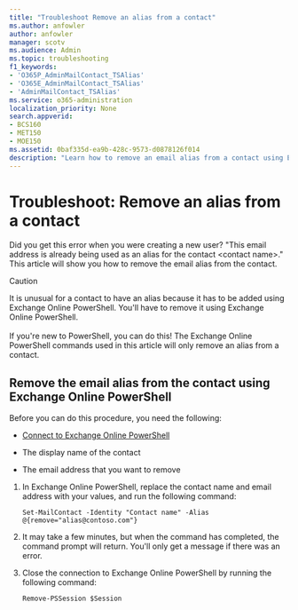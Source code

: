 ```yaml
---
title: "Troubleshoot Remove an alias from a contact"
ms.author: anfowler
author: anfowler
manager: scotv
ms.audience: Admin
ms.topic: troubleshooting
f1_keywords:
- 'O365P_AdminMailContact_TSAlias'
- 'O365E_AdminMailContact_TSAlias'
- 'AdminMailContact_TSAlias'
ms.service: o365-administration
localization_priority: None
search.appverid:
- BCS160
- MET150
- MOE150
ms.assetid: 0baf335d-ea9b-428c-9573-d0878126f014
description: "Learn how to remove an email alias from a contact using Exchange Online PowerShell."
---
```


# Troubleshoot: Remove an alias from a contact

Did you get this error when you were creating a new user? "This email address is already being used as an alias for the contact \<contact name>." This article will show you how to remove the email alias from the contact.
  
> [!CAUTION]
> It is unusual for a contact to have an alias because it has to be added using Exchange Online PowerShell. You'll have to remove it using Exchange Online PowerShell. <br><br> If you're new to PowerShell, you can do this! The Exchange Online PowerShell commands used in this article will only remove an alias from a contact. 
  
## Remove the email alias from the contact using Exchange Online PowerShell

Before you can do this procedure, you need the following:
  
- [Connect to Exchange Online PowerShell](https://go.microsoft.com/fwlink/p/?linkid=396554 )
    
- The display name of the contact
    
- The email address that you want to remove
    
1. In Exchange Online PowerShell, replace the contact name and email address with your values, and run the following command: 
     
   ```
   Set-MailContact -Identity "Contact name" -Alias @{remove="alias@contoso.com"}
   ```

2. It may take a few minutes, but when the command has completed, the command prompt will return. You'll only get a message if there was an error.
    
3. Close the connection to Exchange Online PowerShell by running the following command:
     
   ```
   Remove-PSSession $Session
   ```



